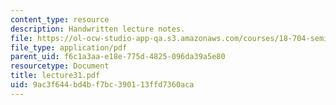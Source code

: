 ```yaml
---
content_type: resource
description: Handwritten lecture notes.
file: https://ol-ocw-studio-app-qa.s3.amazonaws.com/courses/18-704-seminar-in-algebra-and-number-theory-rational-points-on-elliptic-curves-fall-2004/9ac3f644bd4bf7bc390113ffd7360aca_lecture31.pdf
file_type: application/pdf
parent_uid: f6c1a3aa-e18e-775d-4825-096da39a5e80
resourcetype: Document
title: lecture31.pdf
uid: 9ac3f644-bd4b-f7bc-3901-13ffd7360aca
---
```

